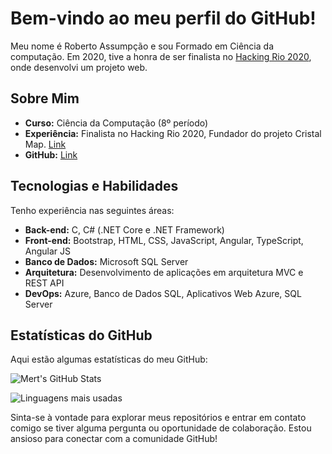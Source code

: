 # Bem-vindo ao meu perfil do GitHub!

Meu nome é Roberto Assumpção e sou Formado em Ciência da computação. Em 2020, tive a honra de ser finalista no [Hacking Rio 2020](https://hackingrio.com/), onde desenvolvi um projeto web.

## Sobre Mim

- **Curso:** Ciência da Computação (8º período)
- **Experiência:** Finalista no Hacking Rio 2020, Fundador do projeto Cristal Map. [Link](https://github.com/CristalMap)
- **GitHub:** [Link](https://github.com/RobertoAssumpcao)

## Tecnologias e Habilidades

Tenho experiência nas seguintes áreas:

- **Back-end:** C, C# (.NET Core e .NET Framework)
- **Front-end:** Bootstrap, HTML, CSS, JavaScript, Angular, TypeScript, Angular JS
- **Banco de Dados:** Microsoft SQL Server
- **Arquitetura:** Desenvolvimento de aplicações em arquitetura MVC e REST API
- **DevOps:** Azure, Banco de Dados SQL, Aplicativos Web Azure, SQL Server

## Estatísticas do GitHub

Aqui estão algumas estatísticas do meu GitHub:

![Mert's GitHub Stats](https://github-readme-stats.vercel.app/api?username=RobertoAssumpcao&show_icons=true&theme=dark)

![Linguagens mais usadas](https://github-readme-stats.vercel.app/api/top-langs/?username=RobertoAssumpcao&layout=compact&langs_count=7&theme=dark)

Sinta-se à vontade para explorar meus repositórios e entrar em contato comigo se tiver alguma pergunta ou oportunidade de colaboração. Estou ansioso para conectar com a comunidade GitHub!
